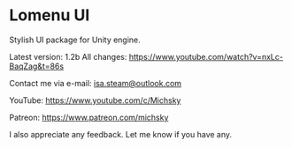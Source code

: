 # Lomenu UI
Stylish UI package for Unity engine.

Latest version: 1.2b
All changes: https://www.youtube.com/watch?v=nxLc-BaqZag&t=86s

Contact me via e-mail: isa.steam@outlook.com

YouTube: https://www.youtube.com/c/Michsky

Patreon: https://www.patreon.com/michsky

I also appreciate any feedback. Let me know if you have any.
